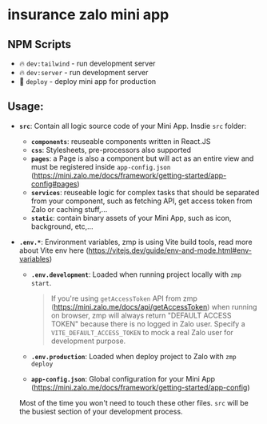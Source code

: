 # insurance zalo mini app


## NPM Scripts

* 🔥 `dev:tailwind` - run development server
* 🔥 `dev:server` - run development server
* 🙏 `deploy` - deploy mini app for production

## Usage:

* **`src`**: Contain all logic source code of your Mini App. Insdie `src` folder:

	* **`components`**: reuseable components written in React.JS
	* **`css`**: Stylesheets, pre-processors also supported
	* **`pages`**: a Page is also a component but will act as an entire view and must be registered inside `app-config.json` (https://mini.zalo.me/docs/framework/getting-started/app-config#pages)
	* **`services`**: reuseable logic for complex tasks that should be separated from your component, such as fetching API, get access token from Zalo or caching stuff,...
	* **`static`**: contain binary assets of your Mini App, such as icon, background, etc,...
* **`.env.*`**: Environment variables, zmp is using Vite build tools, read more about Vite env here (https://vitejs.dev/guide/env-and-mode.html#env-variables)
	* **`.env.development`**: Loaded when running project locally with `zmp start`.
	
		> If you're using `getAccessToken` API from zmp (https://mini.zalo.me/docs/api/getAccessToken) when running on browser, zmp will always return "DEFAULT ACCESS TOKEN" because there is no logged in Zalo user. Specify a `VITE_DEFAULT_ACCESS_TOKEN` to mock a real Zalo user for development purpose.

	* **`.env.production`**: Loaded when deploy project to Zalo with `zmp deploy`
	* **`app-config.json`**: Global configuration for your Mini App (https://mini.zalo.me/docs/framework/getting-started/app-config)

	Most of the time you won't need to touch these other files. `src` will be the busiest section of your development process.

